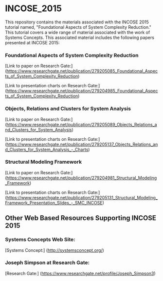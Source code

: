 # INCOSE_2015
This repository contains the materials associated with the INCOSE 2015 tutorial
named, "Foundational Aspects of System Complexity Reduction."  This tutorial
covers a wide range of material associated with the work of Systems Concepts.
This associated material includes the following papers presented at INCOSE 2015:

### Foundational Aspects of System Complexity Reduction
[Link to paper on Research Gate:] (https://www.researchgate.net/publication/279205085_Foundational_Aspects_of_System_Complexity_Reduction)

[Link to presentation charts on Research Gate:] (https://www.researchgate.net/publication/279204985_Foundational_Aspects_of_System_Complexity_Reduction)

### Objects, Relations and Clusters for System Analysis
[Link to paper on Research Gate:] (https://www.researchgate.net/publication/279205089_Objects_Relations_and_Clusters_for_System_Analysis)

[Link to presentation charts on Research Gate:] (https://www.researchgate.net/publication/279205137_Objects_Relations_and_Clusters_for_System_Analysis_-_Charts)

### Structural Modeling Framework
[Link to paper on Research Gate:] (https://www.researchgate.net/publication/279204981_Structural_Modeling_Framework)

[Link to presentation charts on Research Gate:] (https://www.researchgate.net/publication/279205131_Structural_Modeling_Framework_Presentation_Slides_-_SMC_INCOSE)

## Other Web Based Resources Supporting INCOSE 2015

### Systems Concepts Web Site:
[Systems Concept:] (http://systemsconcept.org/)

### Joseph Simpson at Research Gate:
[Research Gate:] (https://www.researchgate.net/profile/Joseph_Simpson3)
